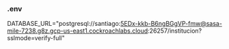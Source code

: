### .env 

DATABASE_URL="postgresql://santiago:5EDx-kkb-B6ngBGgVP-fmw@sasa-mile-7238.g8z.gcp-us-east1.cockroachlabs.cloud:26257/institucion?sslmode=verify-full"